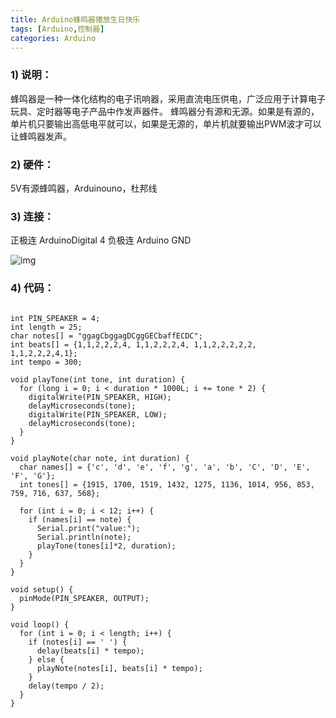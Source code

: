 ```yaml
---
title: Arduino蜂鸣器播放生日快乐
tags: [Arduino,控制器]
categories: Arduino
---
```


### 1)       说明：

蜂鸣器是一种一体化结构的电子讯响器，采用直流电压供电，广泛应用于计算电子玩具、定时器等电子产品中作发声器件。
蜂鸣器分有源和无源。如果是有源的，单片机只要输出高低电平就可以，如果是无源的，单片机就要输出PWM波才可以让蜂鸣器发声。

### 2)       硬件：

5V有源蜂鸣器，Arduinouno，杜邦线

### 3)       连接：

正极连 ArduinoDigital 4
负极连 Arduino GND

![img](http://img.blog.csdn.net/20170220135301780?watermark/2/text/aHR0cDovL2Jsb2cuY3Nkbi5uZXQveGlleWFuMDgxMQ==/font/5a6L5L2T/fontsize/400/fill/I0JBQkFCMA==/dissolve/70/gravity/Center)

### 4)       ­­代码：

```

int PIN_SPEAKER = 4;
int length = 25;
char notes[] = "ggagCbggagDCggGECbaffECDC";
int beats[] = {1,1,2,2,2,4, 1,1,2,2,2,4, 1,1,2,2,2,2,2, 1,1,2,2,2,4,1};
int tempo = 300;
 
void playTone(int tone, int duration) {
  for (long i = 0; i < duration * 1000L; i += tone * 2) {
    digitalWrite(PIN_SPEAKER, HIGH);
    delayMicroseconds(tone);
    digitalWrite(PIN_SPEAKER, LOW);
    delayMicroseconds(tone);
  }
}
 
void playNote(char note, int duration) {
  char names[] = {'c', 'd', 'e', 'f', 'g', 'a', 'b', 'C', 'D', 'E', 'F', 'G'};
  int tones[] = {1915, 1700, 1519, 1432, 1275, 1136, 1014, 956, 853, 759, 716, 637, 568};
 
  for (int i = 0; i < 12; i++) {
    if (names[i] == note) {
      Serial.print("value:");
      Serial.println(note);
      playTone(tones[i]*2, duration);
    }
  }
}
 
void setup() {
  pinMode(PIN_SPEAKER, OUTPUT);
}
 
void loop() {
  for (int i = 0; i < length; i++) {
    if (notes[i] == ' ') {
      delay(beats[i] * tempo); 
    } else {
      playNote(notes[i], beats[i] * tempo);
    }
    delay(tempo / 2); 
  }
}


```

